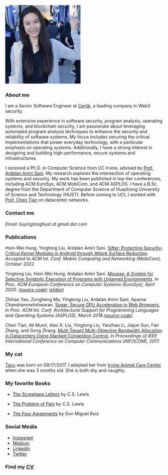 
<img src="ying.jpeg" width="240" height="250">

### **About me**
I am a Senior Software Engineer at [Certik](https://www.certik.com/), a leading company in Web3 security.

With extensive experience in software security, program analysis, operating systems, and blockchain security, I am passionate about leveraging automated program analysis techniques to enhance the security and reliability of software systems. My focus includes securing the critical implementations that power everyday technology, with a particular emphasis on operating systems. Additionally, I have a strong interest in designing and building high-performance, secure systems and infrastructures.

I received a Ph.D. in Computer Science from UC Irvine, advised by [Prof. Ardalan Amiri Sani](https://www.ics.uci.edu/~ardalan/). My research explores the intersection of operating systems and security. My work has been published in top-tier conferences, including ACM EuroSys, ACM MobiCom, and ACM ASPLOS. I have a B.Sc. degree from the Department of Computer Science of Huazhong University of Science and Technology (HUST). Before coming to UCI, I worked with [Prof. Chen Tian](https://cs.nju.edu.cn/tianchen/index.htm) on datacenter networks.

### **Contact me**

_Email:  liuyingtonghust at gmail dot com_

### **Publications**

Hsin-Wei Hung, Yingtong Liu, Ardalan Amiri Sani. [Sifter: Protecting Security-Critical Kernel Modules in Android through Attack Surface Reduction](xxx).
_Accepted to ACM Int. Conf. Mobile Computing and Networking (MobiCom), October 2022_

Yingtong Liu, Hsin-Wei Hung, Ardalan Amiri Sani. [Mousse: A System for Selective Symbolic Execution of Programs with Untamed Environments](https://github.com/Yingtong-Liu/Yingtong-Liu.github.io/blob/main/EuroSys20_Mousse_Yingtong.pdf). _In Proc. ACM European Conference on Computer Systems (EuroSys), April 2020. [(source code)](https://trusslab.github.io/mousse/) [(slides)](https://github.com/Yingtong-Liu/Yingtong-Liu.github.io/blob/main/Mousse_Yingtong_slides_long.pdf)_

Zhihao Yao, Zongheng Ma, Yingtong Liu, Ardalan Amiri Sani, Aparna Chandramowlishwaran. [Sugar: Secure GPU Acceleration in Web Browsers.](https://www.ics.uci.edu/~ardalan/papers/Yao_ASPLOS18.pdf) _In Proc. ACM Int. Conf. Architectural Support for Programming Languages and Operating Systems (ASPLOS), March 2018.[(source code)](https://trusslab.github.io/sugar/)_

Chen Tian, Ali Munir, Alex X. Liu, Yingtong Liu, Yanzhao Li, Jiajun Sun, Fan Zhang, and Gong Zhang. [Multi-Tenant Multi-Objective Bandwidth Allocation in Datacenters Using Stacked Congestion Control.](https://github.com/Yingtong-Liu/Yingtong-Liu.github.io/blob/main/c3_infocom17.pdf) _In Proceedings of IEEE International Conference on Computer Communications (INFOCOM), 2017._

### **My cat**

[Taco](https://drive.google.com/drive/u/1/folders/1EOdUHqBvzgyymPQ0aS11SF9LzkQnP70I) was born on 09/17/2017. I adopted her from [Irvine Animal Care Center](https://www.cityofirvine.org/irvine-animal-care-center) when she was 3 months old. She is both shy and naughty.

### **My favorite Books**

- [The Screwtape Letters](http://www.samizdat.qc.ca/arts/lit/PDFs/ScrewtapeLetters_CSL.pdf) by C.S. Lewis

- [The Problem of Pain](http://www.samizdat.qc.ca/cosmos/philo/PDFs/ProblemofPain_CSL.pdf) by C.S. Lewis

- [The Four Agreements](https://books-library.net/files/books-library.online-02171342Go0P8.pdf) by Don Miguel Ruiz

### **Social Media**

- [Instagram](https://www.instagram.com/yingtong_liu/)
- [Medium](https://medium.com/@liuyingtonghust)
- [Linkedin](https://www.linkedin.com/in/sheisy-yingtong-liu-9ba23396/)
- [Twitter](https://twitter.com/Yingtong_L)

### **Find my [CV](https://github.com/Yingtong-Liu/Yingtong-Liu.github.io/blob/main/Yingtong_cv.pdf)** 
